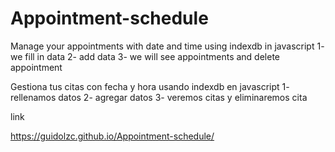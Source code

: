 # Appointment-schedule

Manage your appointments with date and time using indexdb in javascript
1- we fill in data
2- add data
3- we will see appointments and delete appointment


 Gestiona tus citas  con fecha y hora  usando indexdb en javascript 
1- rellenamos datos
2- agregar datos
3- veremos citas y eliminaremos cita


link

https://guidolzc.github.io/Appointment-schedule/


